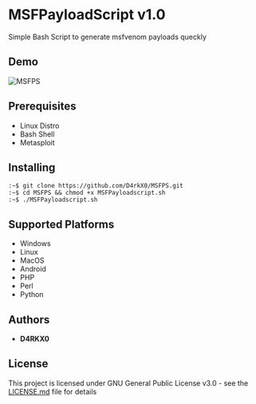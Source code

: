 # MSFPayloadScript v1.0

Simple Bash Script to generate msfvenom payloads queckly

## Demo

<img alt="MSFPS" src="https://media.giphy.com/media/5kFzbCNZbEiL5jT5gx/giphy.gif">

## Prerequisites

+ Linux Distro
+ Bash Shell
+ Metasploit

## Installing

```
:~$ git clone https://github.com/D4rkX0/MSFPS.git
:~$ cd MSFPS && chmod +x MSFPayloadscript.sh
:~$ ./MSFPayloadscript.sh
```

## Supported Platforms

* Windows
* Linux
* MacOS
* Android
* PHP
* Perl
* Python

## Authors

* **D4RKX0**

## License

This project is licensed under GNU General Public License v3.0 - see the [LICENSE.md](LICENSE.md) file for details
